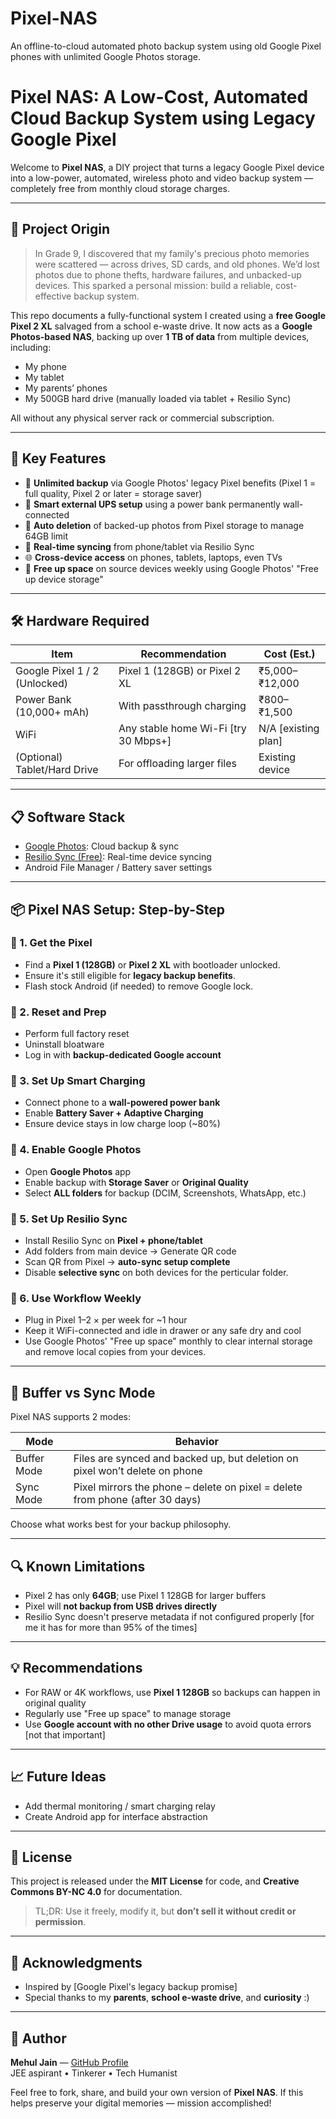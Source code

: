 # Pixel-NAS
An offline-to-cloud automated photo backup system using old Google Pixel phones with unlimited Google Photos storage.

# Pixel NAS: A Low-Cost, Automated Cloud Backup System using Legacy Google Pixel

Welcome to **Pixel NAS**, a DIY project that turns a legacy Google Pixel device into a low-power, automated, wireless photo and video backup system — completely free from monthly cloud storage charges.

---

## 🚀 Project Origin

> In Grade 9, I discovered that my family's precious photo memories were scattered — across drives, SD cards, and old phones. We’d lost photos due to phone thefts, hardware failures, and unbacked-up devices. This sparked a personal mission: build a reliable, cost-effective backup system.

This repo documents a fully-functional system I created using a **free Google Pixel 2 XL** salvaged from a school e-waste drive. It now acts as a **Google Photos-based NAS**, backing up over **1 TB of data** from multiple devices, including:
- My phone
- My tablet
- My parents’ phones
- My 500GB hard drive (manually loaded via tablet + Resilio Sync)

All without any physical server rack or commercial subscription.

---

## 🧠 Key Features

- 📸 **Unlimited backup** via Google Photos' legacy Pixel benefits (Pixel 1 = full quality, Pixel 2 or later = storage saver)
- 🔋 **Smart external UPS setup** using a power bank permanently wall-connected
- 🔁 **Auto deletion** of backed-up photos from Pixel storage to manage 64GB limit
- 🔄 **Real-time syncing** from phone/tablet via Resilio Sync
- 🌐 **Cross-device access** on phones, tablets, laptops, even TVs
- 🧽 **Free up space** on source devices weekly using Google Photos' "Free up device storage"

---

## 🛠️ Hardware Required

| Item                          | Recommendation                        | Cost (Est.)        |
|-------------------------------|---------------------------------------|--------------------|
| Google Pixel 1 / 2 (Unlocked) | Pixel 1 (128GB) or Pixel 2 XL         | ₹5,000–₹12,000     |
| Power Bank (10,000+ mAh)      | With passthrough charging             | ₹800–₹1,500        |
| WiFi                          | Any stable home Wi-Fi [try 30 Mbps+]  | N/A [existing plan]|
| (Optional) Tablet/Hard Drive  | For offloading larger files           | Existing device    |

---

## 📋 Software Stack

- [Google Photos](https://photos.google.com/): Cloud backup & sync
- [Resilio Sync (Free)](https://www.resilio.com/): Real-time device syncing
- Android File Manager / Battery saver settings

---

## 📦 Pixel NAS Setup: Step-by-Step

### 🔧 1. Get the Pixel
- Find a **Pixel 1 (128GB)** or **Pixel 2 XL** with bootloader unlocked.
- Ensure it's still eligible for **legacy backup benefits**.
- Flash stock Android (if needed) to remove Google lock.

### 🔄 2. Reset and Prep
- Perform full factory reset
- Uninstall bloatware
- Log in with **backup-dedicated Google account**

### 🔋 3. Set Up Smart Charging
- Connect phone to a **wall-powered power bank**
- Enable **Battery Saver + Adaptive Charging**
- Ensure device stays in low charge loop (~80%)

### 🔁 4. Enable Google Photos
- Open **Google Photos** app
- Enable backup with **Storage Saver** or **Original Quality**
- Select **ALL folders** for backup (DCIM, Screenshots, WhatsApp, etc.)

### 📶 5. Set Up Resilio Sync
- Install Resilio Sync on **Pixel + phone/tablet**
- Add folders from main device → Generate QR code
- Scan QR from Pixel → **auto-sync setup complete**
- Disable **selective sync** on both devices for the perticular folder.

### 🔄 6. Use Workflow Weekly
- Plug in Pixel 1–2 × per week for ~1 hour
- Keep it WiFi-connected and idle in drawer or any safe dry and cool
- Use Google Photos' "Free up space" monthly to clear internal storage and remove local copies from your devices.

---

## 📁 Buffer vs Sync Mode

Pixel NAS supports 2 modes:

| Mode        | Behavior                                                                       |
|-------------|--------------------------------------------------------------------------------|
| Buffer Mode | Files are synced and backed up, but deletion on pixel won’t delete on phone    |
| Sync Mode   | Pixel mirrors the phone – delete on pixel = delete from phone (after 30 days)  |

Choose what works best for your backup philosophy.

---

## 🔍 Known Limitations
- Pixel 2 has only **64GB**; use Pixel 1 128GB for larger buffers
- Pixel will **not backup from USB drives directly**
- Resilio Sync doesn't preserve metadata if not configured properly [for me it has for more than 95% of the times]

---

## 💡 Recommendations
- For RAW or 4K workflows, use **Pixel 1 128GB** so backups can happen in original quality
- Regularly use "Free up space" to manage storage
- Use **Google account with no other Drive usage** to avoid quota errors [not that important]

---

## 📈 Future Ideas
- Add thermal monitoring / smart charging relay
- Create Android app for interface abstraction

---

## 🧾 License

This project is released under the **MIT License** for code, and **Creative Commons BY-NC 4.0** for documentation.

> TL;DR: Use it freely, modify it, but **don’t sell it without credit or permission**.

---

## 👋 Acknowledgments
- Inspired by [Google Pixel's legacy backup promise]
- Special thanks to my **parents**, **school e-waste drive**, and **curiosity** :)

---

## 📣 Author

**Mehul Jain** — [GitHub Profile](https://github.com/mehuljain866)  
JEE aspirant • Tinkerer • Tech Humanist

Feel free to fork, share, and build your own version of **Pixel NAS**. If this helps preserve your digital memories — mission accomplished!
